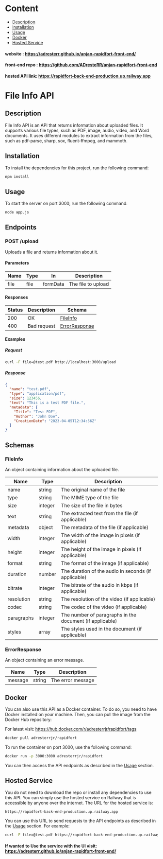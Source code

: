
# Content
- [Description](#Description)
- [Installation](#Installation)
- [Usage](#Usage)
- [Docker](#Docker)
- [Hosted Service](#HostedService)

#### website : https://adresterr.github.io/anjan-rapidfort-front-end/
#### front-end repo : https://github.com/ADresteRR/anjan-rapidfort-front-end
#### hosted API link: https://rapidfort-back-end-production.up.railway.app

# File Info API
<a name="Description"></a>
## Description

File Info API is an API that returns information about uploaded files. It supports various file types, such as PDF, image, audio, video, and Word documents. It uses different modules to extract information from the files, such as pdf-parse, sharp, sox, fluent-ffmpeg, and mammoth.
<a name="Installation"></a>
## Installation

To install the dependencies for this project, run the following command:

```bash
npm install
```
<a name="Usage"></a>
## Usage

To start the server on port 3000, run the following command:

```bash
node app.js
```

## Endpoints

### POST /upload

Uploads a file and returns information about it.

#### Parameters

| Name | Type | In | Description |
| ---- | ---- | -- | ----------- |
| file | file | formData | The file to upload |

#### Responses

| Status | Description | Schema |
| ------ | ----------- | ------ |
| 200    | OK          | [FileInfo](#fileinfo) |
| 400    | Bad request | [ErrorResponse](#errorresponse) |

#### Examples

##### Request

```bash
curl -F file=@test.pdf http://localhost:3000/upload
```

##### Response

```json
{
  "name": "test.pdf",
  "type": "application/pdf",
  "size": 123456,
  "text": "This is a test PDF file.",
  "metadata": {
    "Title": "Test PDF",
    "Author": "John Doe",
    "CreationDate": "2023-04-05T12:34:56Z"
  }
}
```

## Schemas

### FileInfo

An object containing information about the uploaded file.

| Name       | Type   | Description                                      |
| ---------- | ------ | ------------------------------------------------ |
| name       | string | The original name of the file                    |
| type       | string | The MIME type of the file                        |
| size       | integer| The size of the file in bytes                    |
| text       | string | The extracted text from the file (if applicable) |
| metadata   | object | The metadata of the file (if applicable)         |
| width      | integer| The width of the image in pixels (if applicable) |
| height     | integer| The height of the image in pixels (if applicable)|
| format     | string | The format of the image (if applicable)          |
| duration   | number | The duration of the audio in seconds (if applicable)|
| bitrate    | integer| The bitrate of the audio in kbps (if applicable) |
| resolution | string | The resolution of the video (if applicable)      |
| codec      | string | The codec of the video (if applicable)           |
| paragraphs | integer| The number of paragraphs in the document (if applicable)|
| styles     | array  | The styles used in the document (if applicable)  |

### ErrorResponse

An object containing an error message.

| Name    | Type   | Description         |
| ------- | ------ | ------------------- |
| message | string | The error message   |

<a name="Docker"></a>

## Docker

You can also use this API as a Docker container. To do so, you need to have Docker installed on your machine. Then, you can pull the image from the Docker Hub repository:

For latest visit: https://hub.docker.com/r/adresterrjr/rapidfort/tags 

```bash
docker pull adresterrjr/rapidfort
```

To run the container on port 3000, use the following command:

```bash
docker run -p 3000:3000 adresterrjr/rapidfort
```

You can then access the API endpoints as described in the [Usage](#usage) section.

<a name="HostedService"></a>
## Hosted Service

You do not need to download the repo or install any dependencies to use this API. You can simply use the hosted service on Railway that is accessible by anyone over the internet. The URL for the hosted service is:

```bash
https://rapidfort-back-end-production.up.railway.app
```

You can use this URL to send requests to the API endpoints as described in the [Usage](#usage) section. For example:

```bash
curl -F file=@test.pdf https://rapidfort-back-end-production.up.railway.app/upload
```
#### If wanted to Use the service with the UI visit: https://adresterr.github.io/anjan-rapidfort-front-end/


